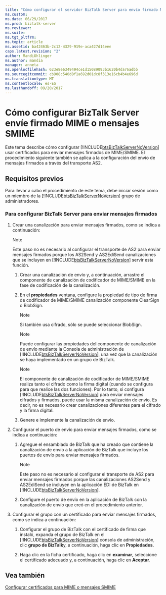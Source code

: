 ```yaml
---
title: "Cómo configurar el servidor BizTalk Server para envío firmado MIME o mensajes SMIME | Documentos de Microsoft"
ms.custom: 
ms.date: 06/29/2017
ms.prod: biztalk-server
ms.reviewer: 
ms.suite: 
ms.tgt_pltfrm: 
ms.topic: article
ms.assetid: ba42463b-2c12-4329-919e-aca427d14eee
caps.latest.revision: "2"
author: MandiOhlinger
ms.author: mandia
manager: anneta
ms.openlocfilehash: 623e8e6349494ce1d15089093b1620b4da76adbb
ms.sourcegitcommit: cb908c540d8f1a692d01dc8f313e16cb4b4e696d
ms.translationtype: MT
ms.contentlocale: es-ES
ms.lasthandoff: 09/20/2017
---
```

# <a name="how-to-configure-biztalk-server-to-send-signed-mime-or-smime-messages"></a>Cómo configurar BizTalk Server envíe firmado MIME o mensajes SMIME
Este tema describe cómo configurar [!INCLUDE[btsBizTalkServerNoVersion](../includes/btsbiztalkservernoversion-md.md)] usar certificados para enviar mensajes firmados de MIME/SMIME. El procedimiento siguiente también se aplica a la configuración del envío de mensajes firmados a través del transporte AS2.  
  
## <a name="prerequisites"></a>Requisitos previos  
 Para llevar a cabo el procedimiento de este tema, debe iniciar sesión como un miembro de la [!INCLUDE[btsBizTalkServerNoVersion](../includes/btsbiztalkservernoversion-md.md)] grupo de administradores.  
  
### <a name="to-configure-biztalk-server-to-send-signed-messages"></a>Para configurar BizTalk Server para enviar mensajes firmados  
  
1.  Crear una canalización para enviar mensajes firmados, como se indica a continuación:  
  
    > [!NOTE]
    >  Este paso no es necesario al configurar el transporte de AS2 para enviar mensajes firmados porque los AS2Send y AS2EdiSend canalizaciones que se incluyen en [!INCLUDE[btsBizTalkServerNoVersion](../includes/btsbiztalkservernoversion-md.md)] servir esta función.  
  
    1.  Crear una canalización de envío y, a continuación, arrastre el componente de canalización de codificador de MIME/SMIME en la fase de codificación de la canalización.  
  
    2.  En el **propiedades** ventana, configure la propiedad de tipo de firma de codificador de MIME/SMIME canalización componente ClearSign o BlobSign.  
  
        > [!NOTE]
        >  Si también usa cifrado, sólo se puede seleccionar BlobSign.  
  
        > [!NOTE]
        >  Puede configurar las propiedades del componente de canalización de envío mediante la Consola de administración de [!INCLUDE[btsBizTalkServerNoVersion](../includes/btsbiztalkservernoversion-md.md)], una vez que la canalización se haya implementado en un grupo de BizTalk.  
  
        > [!NOTE]
        >  El componente de canalización de codificador de MIME/SMIME realiza tanto el cifrado como la firma digital (cuando se configura para que realice las dos funciones). Por lo tanto, si configura [!INCLUDE[btsBizTalkServerNoVersion](../includes/btsbiztalkservernoversion-md.md)] para enviar mensajes cifrados y firmados, puede usar la misma canalización de envío. Es decir, no es necesario crear canalizaciones diferentes para el cifrado y la firma digital.  
  
    3.  Genere e implemente la canalización de envío.  
  
2.  Configurar el puerto de envío para enviar mensajes firmados, como se indica a continuación:  
  
    1.  Agregue el ensamblado de BizTalk que ha creado que contiene la canalización de envío a la aplicación de BizTalk que incluye los puertos de envío para enviar mensajes firmados.  
  
        > [!NOTE]
        >  Este paso no es necesario al configurar el transporte de AS2 para enviar mensajes firmados porque las canalizaciones AS2Send y AS2EdiSend se incluyen en la aplicación EDI de BizTalk en [!INCLUDE[btsBizTalkServerNoVersion](../includes/btsbiztalkservernoversion-md.md)].  
  
    2.  Configure el puerto de envío en la aplicación de BizTalk con la canalización de envío que creó en el procedimiento anterior.  
  
3.  Configurar el grupo con un certificado para enviar mensajes firmados, como se indica a continuación:  
  
    1.  Configurar el grupo de BizTalk con el certificado de firma que instaló, expanda el grupo de BizTalk en el [!INCLUDE[btsBizTalkServerNoVersion](../includes/btsbiztalkservernoversion-md.md)] consola de administración, clic **grupo de BizTalk**y, a continuación, haga clic en  **Propiedades**.  
  
    2.  Haga clic en la ficha certificado, haga clic en **examinar**, seleccione el certificado adecuado y, a continuación, haga clic en **Aceptar**.  
  
## <a name="see-also"></a>Vea también  
 [Configurar certificados para MIME o mensajes SMIME](../technical-guides/configuring-certificates-for-mime-or-smime-messages.md)